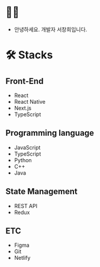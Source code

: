 # 💁🏻 


- 안녕하세요. 개발자 서창희입니다.

# 🛠  Stacks


## Front-End

- React
- React Native
- Next.js
- TypeScript

## Programming language
- JavaScript
- TypeScript
- Python
- C++
- Java

## State Management

- REST API
- Redux

## ETC

- Figma
- Git
- Netlify

